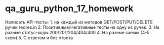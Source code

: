 # qa_guru_python_17_homework
Написать API-тесты:  1. на каждый из методов GET/POST/PUT/DELETE ручек reqres.in  2. Позитивные/Негативные тесты на одну из ручек.  3. На разные статус-коды 200/201/204/404/400  4. На разные схемы (4-5 схем)  5. С ответом и без ответа
